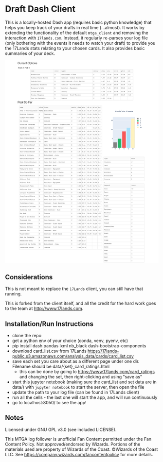 # Draft Dash Client

This is a locally-hosted Dash app (requires basic python knowledge) that helps you keep track of your drafts
in real time (...almost). It works by extending the functionality of the default `mtga_client` and removing
the interaction with `17lands.com`. Instead, it regularly re-parses your log file (only bothering with the
events it needs to watch your draft) to provide you the 17Lands stats relating to your chosen cards. It also
provides basic summaries of your deck.

![Demo of the app](/img/example.png)

## Considerations

This is not meant to replace the `17Lands` client, you can still have that running.

This is forked from the client itself, and all the credit for the hard work goes to 
the team at http://www.17lands.com.

## Installation/Run Instructions

- clone the repo
- get a python env of your choice (conda, venv, pyenv, etc)
- pip install dash pandas lxml nb_black dash-bootstrap-components
- download card_list.csv from 17Lands https://17lands-public.s3.amazonaws.com/analysis_data/cards/card_list.csv
- save each set you care about as a different page under one dir. Filename should be data/{set}_card_ratings.html 
  - this can be done by going to https://www.17lands.com/card_ratings and changing the set, then right-clicking and using "save as"
- start this jupyter notebook (making sure the card_list and set data are in data/) with `jupyter notebook` to start the server, then open the file
- update the path to your log file (can be found in 17Lands client)
- run all the cells - the last one will start the app, and will run continuously
- go to localhost:8050/ to see the app!


## Notes

Licensed under GNU GPL v3.0 (see included LICENSE).

This MTGA log follower is unofficial Fan Content permitted under the Fan Content Policy. Not approved/endorsed by Wizards. Portions of the materials used are property of Wizards of the Coast. ©Wizards of the Coast LLC. See https://company.wizards.com/fancontentpolicy for more details.